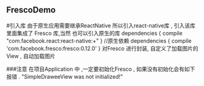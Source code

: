 ## FrescoDemo
#引入库 由于原生应用需要继承ReactNative 所以引入react-native库 , 引入该库 里面集成了 Fresco 库,当然 也可以引入原生的库
dependencies {
  compile "com.facebook.react:react-native:+"
}
//原生依赖
dependencies {
  compile 'com.facebook.fresco:fresco:0.12.0'
}
对Fresco 进行封装, 自定义了加载图片的View , 自动加载图片 

###注意
 在项目Application 中 ,一定要初始化Fresco , 如果没有初始化会有如下报错 .
 "SimpleDraweeView was not initialized!"
